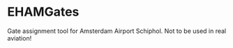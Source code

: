 EHAMGates
=========

Gate assignment tool for Amsterdam Airport Schiphol. Not to be used in real aviation!
